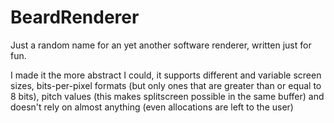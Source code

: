 # BeardRenderer
Just a random name for an yet another software renderer, written just for fun.

I made it the more abstract I could, it supports different and variable screen sizes, bits-per-pixel formats (but only ones that are greater than or equal to 8 bits), pitch values (this makes splitscreen possible in the same buffer) and doesn't rely on almost anything (even allocations are left to the user)
